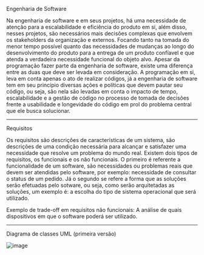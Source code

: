 Engenharia de Software

Na engenharia de software e em seus projetos, há uma necessidade de atenção para a escalabilidade e eficiência do produto em si, além disso, nesses projetos, são necessários mais decisões complexas que envolvem os stakeholders da organização e externos. Focando tanto na tomada do menor tempo possível quanto das necessidades de mudanças ao longo do desenvolvimento do produto para a entrega de um produto confíavel e que atenda a verdadeira necessidade funcional do objeto alvo.
Apesar da programação fazer parte da engenharia de software, existe uma diferença entre as duas que deve ser levada em consideração. A programação em si, leva em conta apenas o ato de realizar códigos, já a engenharia de software tem em seu princípio diversas ações e políticas que devem pautar seu código, ou seja, são nela são levadas em conta o impacto de tempo, escalabilidade e a gestão de código no processo de tomada de decisões frente a usabilidade e longevidade do código em prol do problema central que ele busca solucionar.

_____________________________________________________________________________________________________________________________
Requisitos 

Os requisitos são descrições de características de um sistema, são descrições de uma condição necessária para alcançar e satisfazer uma necessidade que resolve um problema do mundo real.
Existem dois tipos de requisitos, os funcionais e os não funcionais. O primeiro é referente a funcionalidade de um software, são necessidades ou problemas reais que devem ser atendidas pelo software, por exemplo: necessidade de consultar o status de um pedido. Já o segundo se refere a forma que as soluções serão efetuadas pelo sotware, ou seja, como serão arquitetadas as soluções, um exemplo é: a escolha do tipo de sistema operacional que será utilizado.

Exemplo de trade-off em requisitos não funcionais: A análise de quais dispositivos em que o software poderá ser utilizado.

______________________________________________________________________________________________________________________________

Diagrama de classes UML (primeira versão)

![image](https://user-images.githubusercontent.com/77700346/223278824-4f8904ce-81a8-459d-850e-b4bd6806d62b.png)

